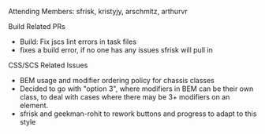 Attending Members: sfrisk, kristyjy, arschmitz, arthurvr

Build Related PRs
* Build: Fix jscs lint errors in task files
 * fixes a build error, if no one has any issues sfrisk will pull in


CSS/SCS Related Issues
* BEM usage and modifier ordering policy for chassis classes
 * Decided to go with "option 3", where modifiers in BEM can be their own class, to deal with cases where there may be 3+ modifiers on an element.
 * sfrisk and geekman-rohit to rework buttons and progress to adapt to this style
